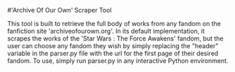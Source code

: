 #'Archive Of Our Own' Scraper Tool

This tool is built to retrieve the full body of works from any fandom on the fanfiction site 'archiveofourown.org'. In its default implementation, it scrapes the works of the 'Star Wars : The Force Awakens' fandom, but the user can choose any fandom they wish by simply replacing the "header" variable in the parser.py file with the url for the first page of their desired fandom. To use, simply run parser.py in any interactive Python environment. 
